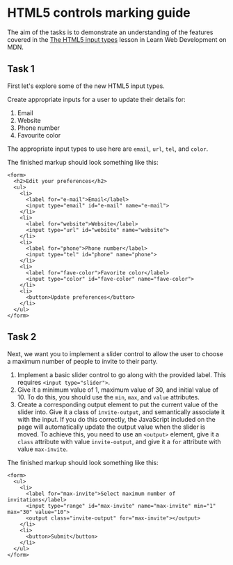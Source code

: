 # HTML5 controls marking guide

The aim of the tasks is to demonstrate an understanding of the features covered in the [The HTML5 input types](https://wiki.developer.mozilla.org/en-US/docs/Learn/Forms/HTML5_input_types) lesson in Learn Web Development on MDN.

## Task 1

First let's explore some of the new HTML5 input types.

Create appropriate inputs for a user to update their details for:

1. Email
2. Website
3. Phone number
4. Favourite color

The appropriate input types to use here are `email`, `url`, `tel`, and `color`.

The finished markup should look something like this:

```
<form>
  <h2>Edit your preferences</h2>
  <ul>
    <li>
      <label for="e-mail">Email</label>
      <input type="email" id="e-mail" name="e-mail">
    </li>
    <li>
      <label for="website">Website</label>
      <input type="url" id="website" name="website">
    </li>
    <li>
      <label for="phone">Phone number</label>
      <input type="tel" id="phone" name="phone">
    </li>
    <li>
      <label for="fave-color">Favorite color</label>
      <input type="color" id="fave-color" name="fave-color">
    </li>
    <li>
      <button>Update preferences</button>
    </li>
  </ul>
</form>
```

## Task 2

Next, we want you to implement a slider control to allow the user to choose a maximum number of people to invite to their party.

1. Implement a basic slider control to go along with the provided label. This requires `<input type="slider">`.
2. Give it a minimum value of 1, maximum value of 30, and initial value of 10. To do this, you should use the `min`, `max`, and `value` attributes. 
3. Create a corresponding output element to put the current value of the slider into. Give it a class of `invite-output`, and semantically associate it with the input. If you do this correctly, the JavaScript included on the page will automatically update the output value when the slider is moved. To achieve this, you need to use an `<output>` element, give it a `class` attribute with value `invite-output`, and give it a `for` attribute with value `max-invite`.


The finished markup should look something like this:

```
<form>
  <ul>
    <li>
      <label for="max-invite">Select maximum number of invitations</label>
      <input type="range" id="max-invite" name="max-invite" min="1" max="30" value="10">
      <output class="invite-output" for="max-invite"></output>
    </li>
    <li>
      <button>Submit</button>
    </li>
  </ul>
</form>
```
